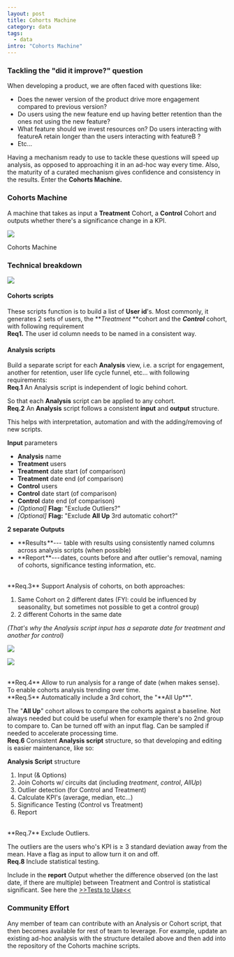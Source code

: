 ```yaml
---
layout: post
title: Cohorts Machine
category: data
tags:
  - data
intro: "Cohorts Machine"
---
```


### Tackling the "did it improve?" question

When developing a product, we are often faced with questions like:

-   Does the newer version of the product drive more engagement compared to previous version?
-   Do users using the new feature end up having better retention than the ones not using the new feature?
-   What feature should we invest resources on? Do users interacting with featureA retain longer than the users interacting with featureB ?
-   Etc... 

Having a mechanism ready to use to tackle these questions will speed up analysis, as opposed to approaching it in an ad-hoc way every time. Also, the maturity of a curated mechanism gives confidence and consistency in the results. Enter the **Cohorts Machine.**

### Cohorts Machine

A machine that takes as input a **Treatment** Cohort, a **Control** Cohort and outputs whether there's a significance change in a KPI.

![](https://cdn-images-1.medium.com/max/900/1*YZkSzPJnjTPoz_5gypVobA.png)

Cohorts Machine

### Technical breakdown

![](https://cdn-images-1.medium.com/max/900/1*q97GhbprWpxc89No9ZOOQg.png)

#### Cohorts scripts

These scripts function is to build a list of **User id**'s. Most commonly, it generates 2 sets of users, the ***Treatment* **cohort and the ***Control*** cohort, with following requirement
<br/>
**Req1.** The user id column needs to be named in a consistent way.

#### Analysis scripts

Build a separate script for each **Analysis** view, i.e. a script for engagement, another for retention, user life cycle funnel, etc... with following requirements:
<br/>
**Req.1** An Analysis script is independent of logic behind cohort. 

So that each **Analysis** script can be applied to any cohort.
<br/>
**Req.2** An **Analysis** script follows a consistent **input** and **output** structure.

This helps with interpretation, automation and with the adding/removing of new scripts.

**Input** parameters

-   **Analysis** name
-   **Treatment** users
-   **Treatment** date start (of comparison)
-   **Treatment** date end (of comparison)
-   **Control** users
-   **Control** date start (of comparison)
-   **Control** date end (of comparison)
-   *[Optional]* **Flag:** "Exclude Outliers?"
-   *[Optional]* **Flag:** "Exclude **All Up** 3rd automatic cohort?"

**2 separate Outputs**

-   **Results **---  table with results using consistently named columns across analysis scripts (when possible)
-   **Report **--- dates, counts before and after outlier's removal, naming of cohorts, significance testing information, etc.
<br/>
**Req.3** Support Analysis of cohorts, on both approaches:

1.  Same Cohort on 2 different dates (FYI: could be influenced by seasonality, but sometimes not possible to get a control group)
2.  2 different Cohorts in the same date

*(That's why the Analysis script input has a separate date for treatment and another for control)*

![](https://cdn-images-1.medium.com/max/900/1*LKkgxqMqZVsquqZlizhq_w.png)


![](https://cdn-images-1.medium.com/max/900/1*sLWIDn2PCB2Z6X95bHcxCg.png)

<br/>
**Req.4** Allow to run analysis for a range of date (when makes sense). To enable cohorts analysis trending over time.
<br/>
**Req.5** Automatically include a 3rd cohort, the "**All Up**". 

The "**All Up**" cohort allows to compare the cohorts against a baseline. Not always needed but could be useful when for example there's no 2nd group to compare to. Can be turned off with an input flag. Can be sampled if needed to accelerate processing time.
<br/>
**Req.6** Consistent **Analysis script** structure, so that developing and editing is easier maintenance, like so:

**Analysis Script** structure

1.  Input (& Options)
2.  Join Cohorts w/ circuits dat (including *treatment*, *control*, *AllUp*)
3.  Outlier detection (for Control and Treatment)
4.  Calculate KPI's (average, median, etc...)
5.  Significance Testing (Control vs Treatment)
6.  Report
<br/>
**Req.7** Exclude Outliers. 

The outliers are the users who's KPI is ≥ 3 standard deviation away from the mean. Have a flag as input to allow turn it on and off.
<br/>
**Req.8** Include statistical testing. 

Include in the **report** Output whether the difference observed (on the last date, if there are multiple) between Treatment and Control is statistical significant. See here the [>>Tests to Use<<](https://medium.com/@al3xandr3/statistical-significance-c9a2364c28a6)

### Community Effort

Any member of team can contribute with an Analysis or Cohort script, that then becomes available for rest of team to leverage. For example, update an existing ad-hoc analysis with the structure detailed above and then add into the repository of the Cohorts machine scripts.